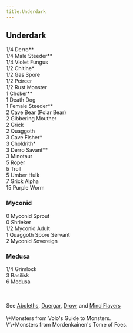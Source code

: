 ```yaml
---
title:Underdark
---
```


## Underdark

1/4 Derro\*\*<br/>
1/4 Male Steeder\*\*<br/>
1/4 Violet Fungus<br/>
1/2 Chitine\*<br/>
1/2 Gas Spore<br/>
1/2 Peircer<br/>
1/2 Rust Monster<br/>
1 Choker\*\*<br/>
1 Death Dog<br/>
1 Female Steeder\*\*<br/>
2 Cave Bear (Polar Bear)<br/>
2 Gibbering Mouther<br/>
2 Grick<br/>
2 Quaggoth<br/>
3 Cave Fisher\*<br/>
3 Choldrith\*<br/>
3 Derro Savant\*\*<br/>
3 Minotaur<br/>
5 Roper<br/>
5 Troll<br/>
5 Umber Hulk<br/>
7 Grick Alpha<br/>
15 Purple Worm<br/>

### Myconid

0 Myconid Sprout<br/>
0 Shrieker<br/>
1/2 Myconid Adult<br/>
1 Quaggoth Spore Servant<br/>
2 Myconid Sovereign<br/>

### Medusa
1/4 Grimlock<br/>
3 Basilisk<br/>
6 Medusa<br/><br/>

<br/>
See <a href="/dnd/monsters/aboleths">Aboleths</a>, <a href="/dnd/monsters/duergar">Duergar</a>, <a href="/dnd/monsters/drow">Drow</a>, and <a href="/dnd/monsters/mind-flayers">Mind Flayers</a><br/>

<br/>
\*Monsters from Volo's Guide to Monsters.<br/>
\*\*Monsters from Mordenkainen's Tome of Foes.
